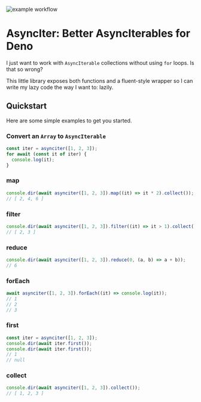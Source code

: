 ![example workflow](https://github.com/j50n/deno-asynciter/actions/workflows/deno.yml/badge.svg?branch=main)

# AsyncIter: Better AsyncIterables for Deno

I just want to work with `AsyncIterable` collections without using `for` loops.
Is that so wrong?

This little library exposes both functions and a fluent-style wrapper so I can
write my lazy code the way I want to: lazily.

## Quickstart

Here are some simple examples to get you started.

### Convert an `Array` to `AsyncIterable`

```typescript
const iter = asynciter([1, 2, 3]);
for await (const it of iter) {
  console.log(it);
}
```

### map

```typescript
console.dir(await asynciter([1, 2, 3]).map((it) => it * 2).collect());
// [ 2, 4, 6 ]
```

### filter

```typescript
console.dir(await asynciter([1, 2, 3]).filter((it) => it > 1).collect());
// [ 2, 3 ]
```

### reduce

```typescript
console.dir(await asynciter([1, 2, 3]).reduce(0, (a, b) => a + b));
// 6
```

### forEach

```typescript
await asynciter([1, 2, 3]).forEach((it) => console.log(it));
// 1
// 2
// 3
```

### first

```typescript
const iter = asynciter([1, 2, 3]);
console.dir(await iter.first());
console.dir(await iter.first());
// 1
// null
```

### collect

```typescript
console.dir(await asynciter([1, 2, 3]).collect());
// [ 1, 2, 3 ]
```
